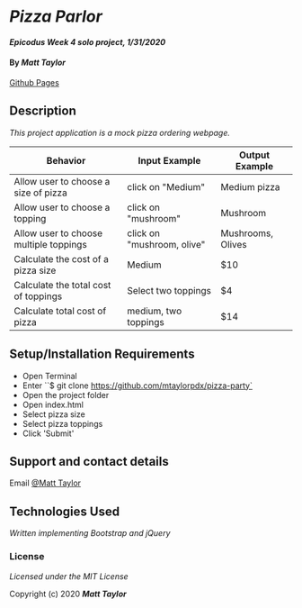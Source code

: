 # _Pizza Parlor_

#### _Epicodus Week 4 solo project, 1/31/2020_

#### By _Matt Taylor_

[Github Pages](https://mtaylorpdx.github.io/pizza-parlor)

## Description

_This project application is a mock pizza ordering webpage._

| Behavior | Input Example | Output Example |
|----|----|-----|
| Allow user to choose a size of pizza | click on "Medium" | Medium pizza |=
| Allow user to choose a topping | click on "mushroom" | Mushroom |
| Allow user to choose multiple toppings | click on "mushroom, olive"  | Mushrooms, Olives |
| Calculate the cost of a pizza size | Medium | $10 |
| Calculate the total cost of toppings  | Select two toppings | $4 |
| Calculate total cost of pizza | medium, two toppings | $14 |

## Setup/Installation Requirements

* Open Terminal
* Enter ``$ git clone https://github.com/mtaylorpdx/pizza-party`
* Open the project folder
* Open index.html
* Select pizza size
* Select pizza toppings
* Click 'Submit'

## Support and contact details

Email [@Matt Taylor](mailto:me@email.com)

## Technologies Used

_Written implementing Bootstrap and jQuery_

### License

*Licensed under the MIT License*

Copyright (c) 2020 **_Matt Taylor_**